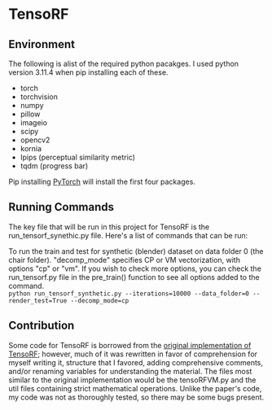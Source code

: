 # TensoRF

## Environment

The following is alist of the required python pacakges. I used python version 3.11.4 when pip installing each of these.  
- torch
- torchvision
- numpy
- pillow
- imageio
- scipy
- opencv2
- kornia
- lpips (perceptual similarity metric)
- tqdm (progress bar)  

Pip installing [PyTorch](https://pytorch.org/get-started/locally/) will install the first four packages.

## Running Commands
The key file that will be run in this project for TensoRF is the run_tensorf_synethic.py file. Here's a list of commands that can be run:  

To run the train and test for synthetic (blender) dataset on data folder 0 (the chair folder). "decomp_mode" specifies CP or VM vectorization, with options "cp" or "vm". If you wish to check more options, you can check the run_tensorf.py file in the pre_train() function to see all options added to the command.  
```python run_tensorf_synthetic.py --iterations=10000 --data_folder=0 --render_test=True --decomp_mode=cp```

## Contribution

Some code for TensoRF is borrowed from the [original implementation of TensoRF](https://github.com/apchenstu/TensoRF); however, much of it was rewritten in favor of comprehension for myself writing it, structure that I favored, adding comprehensive comments, and/or renaming variables for understanding the material. The files most similar to the original implementation would be the tensoRFVM.py and the util files containing strict mathematical operations. Unlike the paper's code, my code was not as thoroughly tested, so there may be some bugs present.